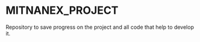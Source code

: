# MITNANEX_PROJECT
Repository to save progress on the project and all code that help to develop it.
